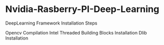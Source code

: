 # Nvidia-Rasberry-PI-Deep-Learning
DeepLearning Framework Installation Steps

Opencv Compilation
Intel Threaded Building Blocks Installation
Dlib Installation
